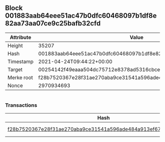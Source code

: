 ## Block 001883aab64eee51ac47b0dfc60468097b1df8e82aa73aa07ce9c25bafb32cfd

Attribute | Value
--- | ---
Height | 35207
Hash | 001883aab64eee51ac47b0dfc60468097b1df8e82aa73aa07ce9c25bafb32cfd
Timestamp | 2021-04-24T09:44:22+00:00
Target | 00254142f49eaaa504dc75712e8378ad5316cbcead634704b3734b6271167cc4
Merke root | f28b7520367e28f31ae270aba9ce31541a596ade484a913ef6791be44a513a0f
Nonce | 2970934693

```

```

### Transactions

Hash | Amount
--- | ---
[f28b7520367e28f31ae270aba9ce31541a596ade484a913ef6791be44a513a0f](f28b7520367e28f31ae270aba9ce31541a596ade484a913ef6791be44a513a0f.md) | 10.00000000 SKEPTI 
